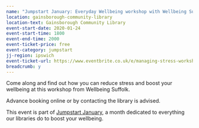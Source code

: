 ```yaml
---
name: "Jumpstart January: Everyday Wellbeing workshop with Wellbeing Suffolk"
location: gainsborough-community-library
location-text: Gainsborough Community Library
event-start-date: 2020-01-24
event-start-time: 1800
event-end-time: 2000
event-ticket-price: free
event-category: jumpstart
jj-region: ipswich
event-ticket-url: https://www.eventbrite.co.uk/e/managing-stress-workshop-tickets-85763899131
breadcrumb: y
---
```


Come along and find out how you can reduce stress and boost your wellbeing at this workshop from Wellbeing Suffolk.

Advance booking online or by contacting the library is advised.

This event is part of [Jumpstart January](/jumpstart-january/), a month dedicated to everything our libraries do to boost your wellbeing.
